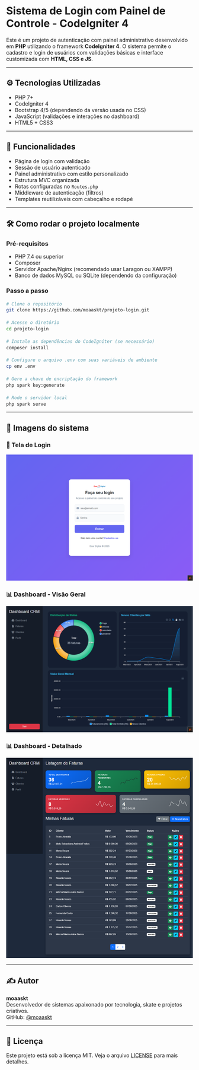 # Sistema de Login com Painel de Controle - CodeIgniter 4

Este é um projeto de autenticação com painel administrativo desenvolvido em **PHP** utilizando o framework **CodeIgniter 4**. O sistema permite o cadastro e login de usuários com validações básicas e interface customizada com **HTML, CSS e JS**.

---

## ⚙️ Tecnologias Utilizadas

- PHP 7+
- CodeIgniter 4
- Bootstrap 4/5 (dependendo da versão usada no CSS)
- JavaScript (validações e interações no dashboard)
- HTML5 + CSS3

---

## 🚀 Funcionalidades

- Página de login com validação
- Sessão de usuário autenticado
- Painel administrativo com estilo personalizado
- Estrutura MVC organizada
- Rotas configuradas no `Routes.php`
- Middleware de autenticação (filtros)
- Templates reutilizáveis com cabeçalho e rodapé

---

## 🛠️ Como rodar o projeto localmente

### Pré-requisitos

- PHP 7.4 ou superior
- Composer
- Servidor Apache/Nginx (recomendado usar Laragon ou XAMPP)
- Banco de dados MySQL ou SQLite (dependendo da configuração)

### Passo a passo

```bash
# Clone o repositório
git clone https://github.com/moaaskt/projeto-login.git

# Acesse o diretório
cd projeto-login

# Instale as dependências do CodeIgniter (se necessário)
composer install

# Configure o arquivo .env com suas variáveis de ambiente
cp env .env

# Gere a chave de encriptação do framework
php spark key:generate

# Rode o servidor local
php spark serve
```

---
## 📸 Imagens do sistema

### 🔐 Tela de Login
![Tela de Login](https://raw.githubusercontent.com/moaaskt/projeto-login/refs/heads/main/public/assets/imgs/FireShot%20Capture%20021%20-%20Login%20-%20Doar%20Digital%20-%20%5Bprojeto-login.test%5D.png)

### 📊 Dashboard - Visão Geral
![Dashboard Geral](https://raw.githubusercontent.com/moaaskt/projeto-login/refs/heads/main/public/assets/imgs/FireShot%20Capture%20019%20-%20Dashboard%20-%20CRM%20Dashboard%20-%20%5Bprojeto-login.test%5D%20(1).png)

### 📊 Dashboard - Detalhado
![Dashboard Detalhado](https://raw.githubusercontent.com/moaaskt/projeto-login/refs/heads/main/public/assets/imgs/FireShot%20Capture%20020%20-%20-%20CRM%20Dashboard%20-%20%5Bprojeto-login.test%5D.png)


---

## ✍️ Autor

**moaaskt**  
Desenvolvedor de sistemas apaixonado por tecnologia, skate e projetos criativos.  
GitHub: [@moaaskt](https://github.com/moaaskt)

---

## 📄 Licença

Este projeto está sob a licença MIT. Veja o arquivo [LICENSE](LICENSE) para mais detalhes.
